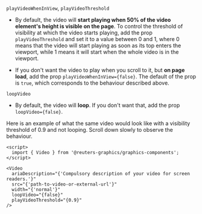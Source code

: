 `playVideoWhenInView`, `playVideoThreshold`

- By default, the video will **start playing when 50% of the video element's height is visible on the page**.
  To control the threshold of visibility at which the video starts playing, add the prop `playVideoThreshold` and set it to a value between 0 and 1,
  where 0 means that the video will start playing as soon as its top enters the viewport, while 1 means it will start when the whole video is in the viewport.

- If you don't want the video to play when you scroll to it, but **on page load**, add the prop `playVideoWhenInView={false}`. The default of the prop is `true`,
  which corresponds to the behaviour described above.

`loopVideo`

- By default, the video will **loop**. If you don't want that, add the prop `loopVideo={false}`.

Here is an example of what the same video would look like with a visibility threshold of 0.9 and not looping. Scroll down slowly to observe the behaviour.

```svelte
<script>
  import { Video } from '@reuters-graphics/graphics-components';
</script>

<Video
  ariaDescription="{'Compulsory description of your video for screen readers.'}"
  src="{'path-to-video-or-external-url'}"
  width="{'normal'}"
  loopVideo="{false}"
  playVideoThreshold="{0.9}"
/>
```
